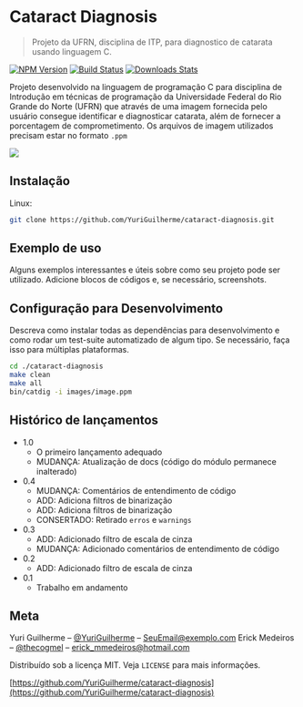 # Cataract Diagnosis
> Projeto da UFRN, disciplina de ITP, para diagnostico de catarata usando linguagem C.

[![NPM Version][npm-image]][npm-url]
[![Build Status][travis-image]][travis-url]
[![Downloads Stats][npm-downloads]][npm-url]

Projeto desenvolvido na linguagem de programação C para disciplina de Introdução em técnicas de programação da Universidade Federal do Rio Grande do Norte (UFRN) 
que através de uma imagem fornecida pelo usuário consegue identificar e diagnosticar catarata, além de fornecer a porcentagem de comprometimento. Os arquivos de imagem
utilizados precisam estar no formato `.ppm`


![](../header.jpeg)

## Instalação

Linux:

```sh
git clone https://github.com/YuriGuilherme/cataract-diagnosis.git
```


## Exemplo de uso

Alguns exemplos interessantes e úteis sobre como seu projeto pode ser utilizado. Adicione blocos de códigos e, se necessário, screenshots.

## Configuração para Desenvolvimento

Descreva como instalar todas as dependências para desenvolvimento e como rodar um test-suite automatizado de algum tipo. Se necessário, faça isso para múltiplas plataformas.

```sh
cd ./cataract-diagnosis
make clean
make all
bin/catdig -i images/image.ppm
```

## Histórico de lançamentos

* 1.0
    * O primeiro lançamento adequado
    * MUDANÇA: Atualização de docs (código do módulo permanece inalterado)
* 0.4
    * MUDANÇA: Comentários de entendimento de código
    * ADD: Adiciona filtros de binarização
    * ADD: Adiciona filtros de binarização
    * CONSERTADO: Retirado `erros` e `warnings` 
* 0.3
    * ADD: Adicionado filtro de escala de cinza
    * MUDANÇA: Adicionado comentários de entendimento de código
* 0.2
    * ADD: Adicionado filtro de escala de cinza
* 0.1
    * Trabalho em andamento

## Meta

Yuri Guilherme – [@YuriGuilherme](https://www.facebook.com/yuri.g.moura) – SeuEmail@exemplo.com
Erick Medeiros – [@thecogmel](https://www.facebook.com/TheCogmel) – erick_mmedeiros@hotmail.com

Distribuído sob a licença MIT. Veja `LICENSE` para mais informações.

[https://github.com/YuriGuilherme/cataract-diagnosis](https://github.com/YuriGuilherme/cataract-diagnosis)

[npm-image]: https://img.shields.io/npm/v/datadog-metrics.svg?style=flat-square
[npm-url]: https://npmjs.org/package/datadog-metrics
[npm-downloads]: https://img.shields.io/npm/dm/datadog-metrics.svg?style=flat-square
[travis-image]: https://img.shields.io/travis/dbader/node-datadog-metrics/master.svg?style=flat-square
[travis-url]: https://travis-ci.org/dbader/node-datadog-metrics

